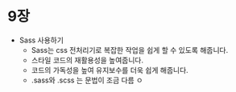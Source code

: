 # 9장

* Sass 사용하기
    - Sass는 css 전처리기로 복잡한 작업을 쉽게 할 수 있도록 해줍니다.
    - 스타일 코드의 재활용성을 높여줍니다.
    - 코드의 가독성을 높여 유지보수를 더욱 쉽게 해줍니다.
    - .sass와 .scss 는 문법이 조금 다름 ㅇ
